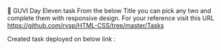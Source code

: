 🔗 GUVI Day Eleven task
From the below Title you can pick any two and complete them with responsive design. For your reference visit this URL https://github.com/rvsp/HTML-CSS/tree/master/Tasks

Created task deployed on below link :
